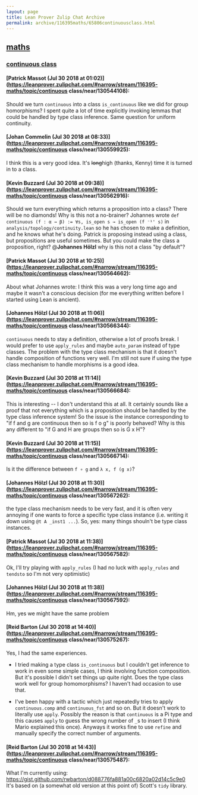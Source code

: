 ```yaml
---
layout: page
title: Lean Prover Zulip Chat Archive 
permalink: archive/116395maths/65806continuousclass.html
---
```


## [maths](index.html)
### [continuous class](65806continuousclass.html)

#### [Patrick Massot (Jul 30 2018 at 01:02)](https://leanprover.zulipchat.com/#narrow/stream/116395-maths/topic/continuous class/near/130544108):
Should we turn `continuous` into a class `is_continuous` like we did for group homorphisms? I spent quite a lot of time explicitly invoking lemmas that could be handled by type class inference. Same question for uniform continuity.

#### [Johan Commelin (Jul 30 2018 at 08:33)](https://leanprover.zulipchat.com/#narrow/stream/116395-maths/topic/continuous class/near/130559925):
I think this is a very good idea. It's ~~long~~high (thanks, Kenny) time it is turned in to a class.

#### [Kevin Buzzard (Jul 30 2018 at 09:38)](https://leanprover.zulipchat.com/#narrow/stream/116395-maths/topic/continuous class/near/130562916):
Should we turn everything which returns a proposition into a class? There will be no diamonds! Why is this not a no-brainer? Johannes wrote `def continuous (f : α → β) := ∀s, is_open s → is_open (f ⁻¹' s)` in `analysis/topology/continuity.lean` so he has chosen to make a definition, and he knows what he's doing. Patrick is proposing instead using a class, but propositions are useful sometimes. But you could make the class a proposition, right? @**Johannes Hölzl** why is this not a class "by default"?

#### [Patrick Massot (Jul 30 2018 at 10:25)](https://leanprover.zulipchat.com/#narrow/stream/116395-maths/topic/continuous class/near/130564662):
About what Johannes wrote: I think this was a very long time ago and maybe it wasn't a conscious decision (for me everything written before I started using Lean is ancient).

#### [Johannes Hölzl (Jul 30 2018 at 11:06)](https://leanprover.zulipchat.com/#narrow/stream/116395-maths/topic/continuous class/near/130566344):
`continuous` needs to stay a definition, otherwise a lot of proofs break. I would prefer to use `apply_rules` and maybe `auto_param` instead of type classes. The problem with the type class mechanism is that it doesn't handle composition of functions very well. I'm still not sure if using the type class mechanism to handle morphisms is a good idea.

#### [Kevin Buzzard (Jul 30 2018 at 11:14)](https://leanprover.zulipchat.com/#narrow/stream/116395-maths/topic/continuous class/near/130566684):
This is interesting -- I don't understand this at all. It certainly sounds like a proof that not everything which is a proposition should be handled by the type class inference system! So the issue is the instance corresponding to "if f and g are continuous then so is f o g" is poorly behaved? Why is this any different to "if G and H are groups then so is G x H"?

#### [Kevin Buzzard (Jul 30 2018 at 11:15)](https://leanprover.zulipchat.com/#narrow/stream/116395-maths/topic/continuous class/near/130566714):
Is it the difference between `f ∘ g` and `λ x, f (g x)`?

#### [Johannes Hölzl (Jul 30 2018 at 11:30)](https://leanprover.zulipchat.com/#narrow/stream/116395-maths/topic/continuous class/near/130567262):
the type class mechanism needs to be very fast, and it is often very annoying if one wants to force a specific type class instance (i.e. writing it down using `@t A _inst1 ...`). So, yes: many things shouln't be type class instances.

#### [Patrick Massot (Jul 30 2018 at 11:38)](https://leanprover.zulipchat.com/#narrow/stream/116395-maths/topic/continuous class/near/130567582):
Ok, I'll try playing with `apply_rules` (I had no luck with `apply_rules` and `tendsto` so I'm not very optimistic)

#### [Johannes Hölzl (Jul 30 2018 at 11:38)](https://leanprover.zulipchat.com/#narrow/stream/116395-maths/topic/continuous class/near/130567592):
Hm, yes we might have the same problem

#### [Reid Barton (Jul 30 2018 at 14:40)](https://leanprover.zulipchat.com/#narrow/stream/116395-maths/topic/continuous class/near/130575267):
Yes, I had the same experiences.

* I tried making a type class `is_continuous` but I couldn't get inference to work in even some simple cases, I think involving function composition. But it's possible I didn't set things up quite right. Does the type class work well for group homomorphisms? I haven't had occasion to use that.

* I've been happy with a tactic which just repeatedly tries to apply `continuous.comp` and `continuous_fst` and so on. But it doesn't work to literally use `apply`. Possibly the reason is that `continuous` is a Pi type and this causes `apply` to guess the wrong number of `_`s to insert (I think Mario explained this once). Anyways it works fine to use `refine` and manually specify the correct number of arguments.

#### [Reid Barton (Jul 30 2018 at 14:43)](https://leanprover.zulipchat.com/#narrow/stream/116395-maths/topic/continuous class/near/130575487):
What I'm currently using: https://gist.github.com/rwbarton/d088776fa881a00c6820a02d14c5c9e0
It's based on (a somewhat old version at this point of) Scott's `tidy` library.

